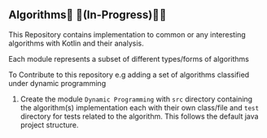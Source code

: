## Algorithms🚧 🚧(In-Progress)🚧🚧

This Repository contains implementation to common or any interesting algorithms with Kotlin and their analysis.

Each module represents a subset of different types/forms of algorithms

To Contribute to this repository e.g  adding a set of algorithms classified under dynamic programming
1. Create the module ```Dynamic Programming``` with ``src`` directory containing the algorithm(s) implementation each with their own class/file and ``test`` directory for tests related to the algorithm.
This follows the default java project structure.